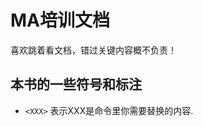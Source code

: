 # MA培训文档
<div class="warning">
喜欢跳着看文档，错过关键内容概不负责！
</div>

## 本书的一些符号和标注
- `<XXX>` 表示XXX是命令里你需要替换的内容.

